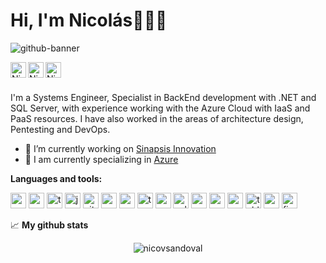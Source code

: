 # Hi, I'm Nicolás👋👨‍💻

![github-banner](https://user-images.githubusercontent.com/52359896/160258724-dfe0f413-c895-42e9-82b6-86928ba873c5.png)

<p float="left">
<a href="https://www.linkedin.com/in/nicovsandoval/"><img align="left" alt="Nicolas' LinkedIN" width="25px" src="https://github.com/nicovsandoval/nicovsandoval/assets/52359896/cf77c09a-4290-4697-84c6-c743f66767d8" /></a>
<a href="https://dribbble.com/nicovsandoval"><img align="left" alt="Nicolas' Dribble" width="25px" src="https://user-images.githubusercontent.com/52359896/160501989-d34a5632-803c-48c4-80de-677b117ef69d.png" /></a>
<a href="https://medium.com/@nicovsandoval"><img align="left" alt="Nicolas' Medium" width="25px" src="https://user-images.githubusercontent.com/52359896/160502000-b0420045-d8c6-4715-a9af-9bb2ca69998b.png" /></a>
</p>
</br>
</br>

<p>I'm a Systems Engineer, Specialist in BackEnd development with .NET and SQL Server, with experience working with the Azure Cloud with IaaS and PaaS resources. I have also worked in the areas of architecture design, Pentesting and DevOps.</p>

- 🔭 I’m currently working on [Sinapsis Innovation](https://sinapsis.global/)
- 🌱 I am currently specializing in [Azure](https://azure.microsoft.com/es-es/)

**Languages and tools:**

<p float="left">
<img height="25" alt="csharp" src="https://user-images.githubusercontent.com/52359896/160260158-84ac76a5-3b01-4ce8-ba27-82e65bfc1a8d.png">
<img height="25" alt="csharp" src="https://user-images.githubusercontent.com/52359896/160260166-4236f6c9-408a-44bf-a8df-a19f31798fb0.png">
<img height="25" alt="typescript" src="https://user-images.githubusercontent.com/52359896/160260168-ed901b1a-94b5-438d-a7ae-608af5f042d5.png">
<img height="25" alt="javascript" src="https://user-images.githubusercontent.com/52359896/160260176-63f9d732-e91f-4017-bd3b-df04d59d1816.png">
<img height="25" alt="git" src="https://user-images.githubusercontent.com/52359896/160260180-1c9e64c3-0022-4595-925b-2b127c53eec2.png">
<img height="25" alt="azure" src="https://user-images.githubusercontent.com/52359896/160260184-6cbffa03-b75f-47f2-975c-eb180fff2779.png">
<img height="25" alt="azur edevops" src="https://user-images.githubusercontent.com/52359896/160260186-c7d73b65-31e3-4ef4-b01b-aba7fa2e2006.png">
<img height="25" alt="terraform" src="https://user-images.githubusercontent.com/52359896/160260187-58f49fa1-8032-482b-8bcf-047869addec0.png">
<img height="25" alt="ansible" src="https://user-images.githubusercontent.com/52359896/160500702-ea927bec-c025-4604-8f0c-7ec75d68e177.png">
<img height="25" alt="sqlserver" src="https://user-images.githubusercontent.com/52359896/160260191-82aa3ee5-2d6b-4b27-949d-013622d63fc8.png">
<img height="25" alt="mysql" src="https://user-images.githubusercontent.com/52359896/160500968-38c263cf-56df-4640-8499-619ca4c53bca.png">
<img height="25" alt="mariadb" src="https://user-images.githubusercontent.com/52359896/160500979-4d667119-79bb-4a6c-9ef0-52acb3a9b330.png">
<img height="25" alt="postgre" src="https://user-images.githubusercontent.com/52359896/160500989-5d6078d0-d011-4274-87ed-43844c542e4d.png">
<img height="25" alt="tableau" src="https://user-images.githubusercontent.com/52359896/160260192-3c3cef7e-5637-42a5-8da7-f212cb4e4374.png">
<img height="25" alt="powerbi" src="https://user-images.githubusercontent.com/52359896/160260193-3b1ab6e2-f011-444c-9462-0349e1e8d1bd.png">
<img height="25" alt="figma" src="https://user-images.githubusercontent.com/52359896/160466188-e29c5add-d71b-4fdc-a166-c8c9c3a5bb77.png">
</p>


📈 **My github stats**

<p align="center"> <img src="https://github-readme-stats.vercel.app/api?username=nicovsandoval&show_icons=true&theme=gotham" alt="nicovsandoval" />

